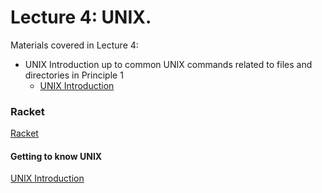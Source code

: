 # Lecture 4: UNIX.

Materials covered in Lecture 4:
* UNIX Introduction up to common UNIX commands related to files and directories in Principle 1
    * [UNIX Introduction](UNIX.md)

### Racket

[Racket](racket.md)

#### Getting to know UNIX

[UNIX Introduction](UNIX.md)
